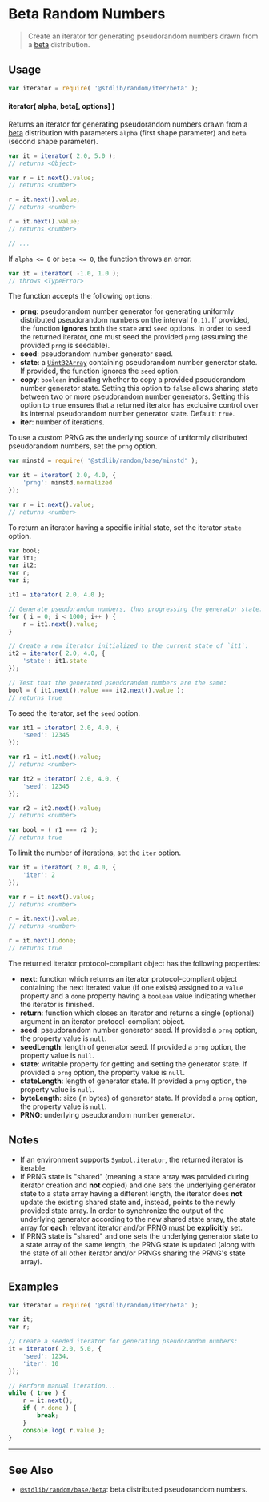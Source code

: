 <!--

@license Apache-2.0

Copyright (c) 2018 The Stdlib Authors.

Licensed under the Apache License, Version 2.0 (the "License");
you may not use this file except in compliance with the License.
You may obtain a copy of the License at

   http://www.apache.org/licenses/LICENSE-2.0

Unless required by applicable law or agreed to in writing, software
distributed under the License is distributed on an "AS IS" BASIS,
WITHOUT WARRANTIES OR CONDITIONS OF ANY KIND, either express or implied.
See the License for the specific language governing permissions and
limitations under the License.

-->

# Beta Random Numbers

> Create an iterator for generating pseudorandom numbers drawn from a [beta][beta] distribution.

<section class="usage">

## Usage

```javascript
var iterator = require( '@stdlib/random/iter/beta' );
```

#### iterator( alpha, beta\[, options] )

Returns an iterator for generating pseudorandom numbers drawn from a [beta][beta] distribution with parameters `alpha` (first shape parameter) and `beta` (second shape parameter).

```javascript
var it = iterator( 2.0, 5.0 );
// returns <Object>

var r = it.next().value;
// returns <number>

r = it.next().value;
// returns <number>

r = it.next().value;
// returns <number>

// ...
```

If `alpha <= 0` or `beta <= 0`, the function throws an error.

<!-- run throws: true -->

```javascript
var it = iterator( -1.0, 1.0 );
// throws <TypeError>
```

The function accepts the following `options`:

-   **prng**: pseudorandom number generator for generating uniformly distributed pseudorandom numbers on the interval `[0,1)`. If provided, the function **ignores** both the `state` and `seed` options. In order to seed the returned iterator, one must seed the provided `prng` (assuming the provided `prng` is seedable).
-   **seed**: pseudorandom number generator seed.
-   **state**: a [`Uint32Array`][@stdlib/array/uint32] containing pseudorandom number generator state. If provided, the function ignores the `seed` option.
-   **copy**: `boolean` indicating whether to copy a provided pseudorandom number generator state. Setting this option to `false` allows sharing state between two or more pseudorandom number generators. Setting this option to `true` ensures that a returned iterator has exclusive control over its internal pseudorandom number generator state. Default: `true`.
-   **iter**: number of iterations.

To use a custom PRNG as the underlying source of uniformly distributed pseudorandom numbers, set the `prng` option.

```javascript
var minstd = require( '@stdlib/random/base/minstd' );

var it = iterator( 2.0, 4.0, {
    'prng': minstd.normalized
});

var r = it.next().value;
// returns <number>
```

To return an iterator having a specific initial state, set the iterator `state` option.

```javascript
var bool;
var it1;
var it2;
var r;
var i;

it1 = iterator( 2.0, 4.0 );

// Generate pseudorandom numbers, thus progressing the generator state:
for ( i = 0; i < 1000; i++ ) {
    r = it1.next().value;
}

// Create a new iterator initialized to the current state of `it1`:
it2 = iterator( 2.0, 4.0, {
    'state': it1.state
});

// Test that the generated pseudorandom numbers are the same:
bool = ( it1.next().value === it2.next().value );
// returns true
```

To seed the iterator, set the `seed` option.

```javascript
var it1 = iterator( 2.0, 4.0, {
    'seed': 12345
});

var r1 = it1.next().value;
// returns <number>

var it2 = iterator( 2.0, 4.0, {
    'seed': 12345
});

var r2 = it2.next().value;
// returns <number>

var bool = ( r1 === r2 );
// returns true
```

To limit the number of iterations, set the `iter` option.

```javascript
var it = iterator( 2.0, 4.0, {
    'iter': 2
});

var r = it.next().value;
// returns <number>

r = it.next().value;
// returns <number>

r = it.next().done;
// returns true
```

The returned iterator protocol-compliant object has the following properties:

-   **next**: function which returns an iterator protocol-compliant object containing the next iterated value (if one exists) assigned to a `value` property and a `done` property having a `boolean` value indicating whether the iterator is finished.
-   **return**: function which closes an iterator and returns a single (optional) argument in an iterator protocol-compliant object.
-   **seed**: pseudorandom number generator seed. If provided a `prng` option, the property value is `null`.
-   **seedLength**: length of generator seed. If provided a `prng` option, the property value is `null`.
-   **state**: writable property for getting and setting the generator state. If provided a `prng` option, the property value is `null`.
-   **stateLength**: length of generator state. If provided a `prng` option, the property value is `null`.
-   **byteLength**: size (in bytes) of generator state. If provided a `prng` option, the property value is `null`.
-   **PRNG**: underlying pseudorandom number generator.

</section>

<!-- /.usage -->

<section class="notes">

## Notes

-   If an environment supports `Symbol.iterator`, the returned iterator is iterable.
-   If PRNG state is "shared" (meaning a state array was provided during iterator creation and **not** copied) and one sets the underlying generator state to a state array having a different length, the iterator does **not** update the existing shared state and, instead, points to the newly provided state array. In order to synchronize the output of the underlying generator according to the new shared state array, the state array for **each** relevant iterator and/or PRNG must be **explicitly** set.
-   If PRNG state is "shared" and one sets the underlying generator state to a state array of the same length, the PRNG state is updated (along with the state of all other iterator and/or PRNGs sharing the PRNG's state array).

</section>

<!-- /.notes -->

<section class="examples">

## Examples

<!-- eslint no-undef: "error" -->

```javascript
var iterator = require( '@stdlib/random/iter/beta' );

var it;
var r;

// Create a seeded iterator for generating pseudorandom numbers:
it = iterator( 2.0, 5.0, {
    'seed': 1234,
    'iter': 10
});

// Perform manual iteration...
while ( true ) {
    r = it.next();
    if ( r.done ) {
        break;
    }
    console.log( r.value );
}
```

</section>

<!-- /.examples -->

<!-- Section for related `stdlib` packages. Do not manually edit this section, as it is automatically populated. -->

<section class="related">

* * *

## See Also

-   [`@stdlib/random/base/beta`][@stdlib/random/base/beta]: beta distributed pseudorandom numbers.

</section>

<!-- /.related -->

<!-- Section for all links. Make sure to keep an empty line after the `section` element and another before the `/section` close. -->

<section class="links">

[beta]: https://en.wikipedia.org/wiki/Beta_distribution

[@stdlib/array/uint32]: https://github.com/stdlib-js/stdlib/tree/develop/lib/node_modules/%40stdlib/array/uint32

<!-- <related-links> -->

[@stdlib/random/base/beta]: https://github.com/stdlib-js/stdlib/tree/develop/lib/node_modules/%40stdlib/random/base/beta

<!-- </related-links> -->

</section>

<!-- /.links -->
